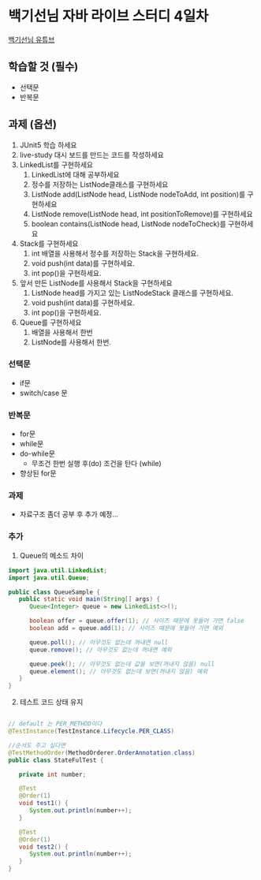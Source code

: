 # 백기선님 자바 라이브 스터디 4일차

[백기선님 유튜브](https://www.youtube.com/watch?v=peEXNN-oob4&list=PLfI752FpVCS96fSsQe2E3HzYTgdmbz6LU)

## 학습할 것 (필수)
* 선택문
* 반복문

## 과제 (옵션)
1. JUnit5 학습 하세요
2. live-study 대시 보드를 만드는 코드를 작성하세요
3. LinkedList를 구현하세요
   1. LinkedList에 대해 공부하세요
   2. 정수를 저장하는 ListNode클래스를 구현하세요
   3. ListNode add(ListNode head, ListNode nodeToAdd, int position)를 구현하세요
   4. ListNode remove(ListNode head, int positionToRemove)를 구현하세요
   5. boolean contains(ListNode head, ListNode nodeToCheck)를 구현하세요
4. Stack를 구현하세요
   1. int 배열을 사용해서 정수를 저장하는 Stack을 구현하세요.
   2. void push(int data)를 구현하세요.
   3. int pop()을 구현하세요.
5. 앞서 만든 ListNode를 사용해서 Stack을 구현하세요
   1. ListNode head를 가지고 있는 ListNodeStack 클래스를 구현하세요.
   2. void push(int data)를 구현하세요.
   3. int pop()을 구현하세요.
6. Queue를 구현하세요
   1. 배열을 사용해서 한번
   2. ListNode를 사용해서 한번.

### 선택문
   * if문
   * switch/case 문

### 반복문
   * for문
   * while문
   * do-while문
     * 무조건 한번 실행 후(do) 조건을 탄다 (while) 
   * 향상된 for문

### 과제
* 자료구조 좀더 공부 후 추가 예정... 
### 추가
1. Queue의 메소드 차이
```java
import java.util.LinkedList;
import java.util.Queue;

public class QueueSample {
   public static void main(String[] args) {
      Queue<Integer> queue = new LinkedList<>();

      boolean offer = queue.offer(1); // 사이즈 때문에 못들어 가면 false
      boolean add = queue.add(1); // 사이즈 때문에 못들어 가면 예외

      queue.poll(); // 아무것도 없는데 꺼내면 null
      queue.remove(); // 아무것도 없는데 꺼내면 예외

      queue.peek(); // 아무것도 없는데 값을 보면(꺼내지 않음) null
      queue.element(); // 아무것도 없는데 보면(꺼내지 않음) 예외
   }
}

```
2. 테스트 코드 상태 유지

```java

// default 는 PER_METHOD이다
@TestInstance(TestInstance.Lifecycle.PER_CLASS)

//순서도 주고 싶다면
@TestMethodOrder(MethodOrderer.OrderAnnotation.class)
public class StateFulTest {

   private int number;

   @Test
   @Order(1)
   void test1() {
      System.out.println(number++);
   }

   @Test
   @Order(1)
   void test2() {
      System.out.println(number++);
   }
}
```